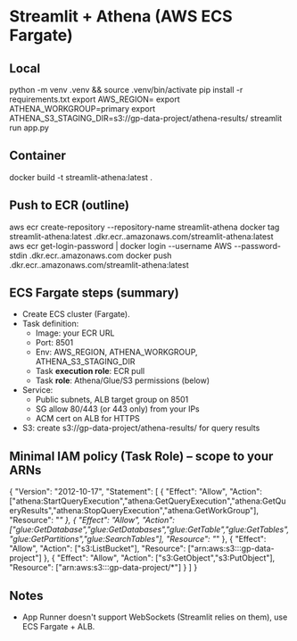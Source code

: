 # Streamlit + Athena (AWS ECS Fargate)

## Local
python -m venv .venv && source .venv/bin/activate
pip install -r requirements.txt
export AWS_REGION=<your-region>
export ATHENA_WORKGROUP=primary
export ATHENA_S3_STAGING_DIR=s3://gp-data-project/athena-results/
streamlit run app.py

## Container
docker build -t streamlit-athena:latest .

## Push to ECR (outline)
aws ecr create-repository --repository-name streamlit-athena
docker tag streamlit-athena:latest <acct>.dkr.ecr.<region>.amazonaws.com/streamlit-athena:latest
aws ecr get-login-password | docker login --username AWS --password-stdin <acct>.dkr.ecr.<region>.amazonaws.com
docker push <acct>.dkr.ecr.<region>.amazonaws.com/streamlit-athena:latest

## ECS Fargate steps (summary)
- Create ECS cluster (Fargate).
- Task definition:
  - Image: your ECR URL
  - Port: 8501
  - Env: AWS_REGION, ATHENA_WORKGROUP, ATHENA_S3_STAGING_DIR
  - Task **execution role**: ECR pull
  - Task **role**: Athena/Glue/S3 permissions (below)
- Service:
  - Public subnets, ALB target group on 8501
  - SG allow 80/443 (or 443 only) from your IPs
  - ACM cert on ALB for HTTPS
- S3: create s3://gp-data-project/athena-results/ for query results

## Minimal IAM policy (Task Role) – scope to your ARNs
{
  "Version": "2012-10-17",
  "Statement": [
    { "Effect": "Allow", "Action": ["athena:StartQueryExecution","athena:GetQueryExecution","athena:GetQueryResults","athena:StopQueryExecution","athena:GetWorkGroup"], "Resource": "*" },
    { "Effect": "Allow", "Action": ["glue:GetDatabase","glue:GetDatabases","glue:GetTable","glue:GetTables","glue:GetPartitions","glue:SearchTables"], "Resource": "*" },
    { "Effect": "Allow", "Action": ["s3:ListBucket"], "Resource": ["arn:aws:s3:::gp-data-project"] },
    { "Effect": "Allow", "Action": ["s3:GetObject","s3:PutObject"], "Resource": ["arn:aws:s3:::gp-data-project/*"] }
  ]
}

## Notes
- App Runner doesn't support WebSockets (Streamlit relies on them), use ECS Fargate + ALB.
